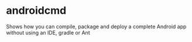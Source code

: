 # androidcmd
Shows how you can compile, package and deploy a complete Android app without using an IDE, gradle or Ant
